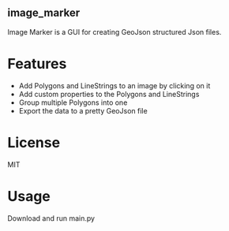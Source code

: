 ## image_marker

Image Marker is a GUI for creating GeoJson structured Json files.

# Features
- Add Polygons and LineStrings to an image by clicking on it
- Add custom properties to the Polygons and LineStrings
- Group multiple Polygons into one
- Export the data to a pretty GeoJson file

# License
MIT

# Usage
Download and run main.py